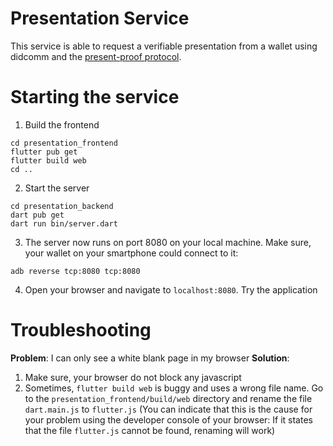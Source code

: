 # Presentation Service

This service is able to request a verifiable presentation from a wallet using didcomm and the [present-proof protocol](https://github.com/decentralized-identity/waci-didcomm/blob/main/present_proof/present-proof-v3.md).

# Starting the service
1. Build the frontend
```
cd presentation_frontend
flutter pub get
flutter build web
cd ..
```

2. Start the server
```
cd presentation_backend
dart pub get
dart run bin/server.dart
```
3. The server now runs on port 8080 on your local machine. Make sure, your wallet on your smartphone could connect to it:
```
adb reverse tcp:8080 tcp:8080
```

4. Open your browser and navigate to `localhost:8080`. Try the application

# Troubleshooting
**Problem**: I can only see a white blank page in my browser
**Solution**:   
1. Make sure, your browser do not block any javascript
2. Sometimes, `flutter build web` is buggy and uses a wrong file name.
Go to the `presentation_frontend/build/web` directory and rename the file `dart.main.js` to `flutter.js` (You can indicate that this is the cause for your problem using the developer console of your browser: If it states that the file `flutter.js` cannot be found, renaming will work)
